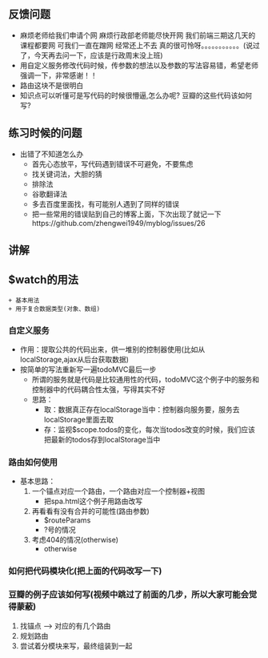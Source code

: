## 反馈问题
- 麻烦老师给我们申请个网 麻烦行政部老师能尽快开网 我们前端三期这几天的课程都要网 可我们一直在蹭网 经常还上不去 真的很可怜呀。。。。。。。。。。。(说过了，今天再去问一下，应该是行政周末没上班)
- 用自定义服务修改代码时候，传参数的想法以及参数的写法容易错，希望老师强调一下，非常感谢！！
- 路由这块不是很明白
- 知识点可以听懂可是写代码的时候很懵逼,怎么办呢? 豆瓣的这些代码该如何写?

## 练习时候的问题
- 出错了不知道怎么办
    + 首先心态放平，写代码遇到错误不可避免，不要焦虑
    + 找关键词法，大胆的猜
    + 排除法
    + 谷歌翻译法
    + 多去百度里面找，有可能别人遇到了同样的错误
    + 把一些常用的错误贴到自己的博客上面，下次出现了就记一下https://github.com/zhengwei1949/myblog/issues/26

## 讲解
## $watch的用法
    + 基本用法
    + 用于复合数据类型(对象、数组)
### 自定义服务
- 作用：提取公共的代码出来，供一堆别的控制器使用(比如从localStorage,ajax从后台获取数据)
- 按简单的写法重新写一遍todoMVC最后一步
    + 所谓的服务就是代码是比较通用性的代码，todoMVC这个例子中的服务和控制器中的代码耦合性太强，写得其实不好
    + 思路：
        - 取：数据真正存在localStorage当中：控制器向服务要，服务去localStorage里面去取
        - 存：监视$scope.todos的变化，每次当todos改变的时候，我们应该把最新的todos存到localStorage当中

### 路由如何使用
- 基本思路：
    1. 一个锚点对应一个路由，一个路由对应一个控制器+视图
        + 把spa.html这个例子用路由改写
    2. 再看看有没有合并的可能性(路由参数)
        + $routeParams
        + ?号的情况
    3. 考虑404的情况(otherwise)
        + otherwise

### 如何把代码模块化(把上面的代码改写一下)

### 豆瓣的例子应该如何写(视频中跳过了前面的几步，所以大家可能会觉得蒙蔽)
1. 找锚点 --> 对应的有几个路由
2. 规划路由
3. 尝试着分模块来写，最终组装到一起
